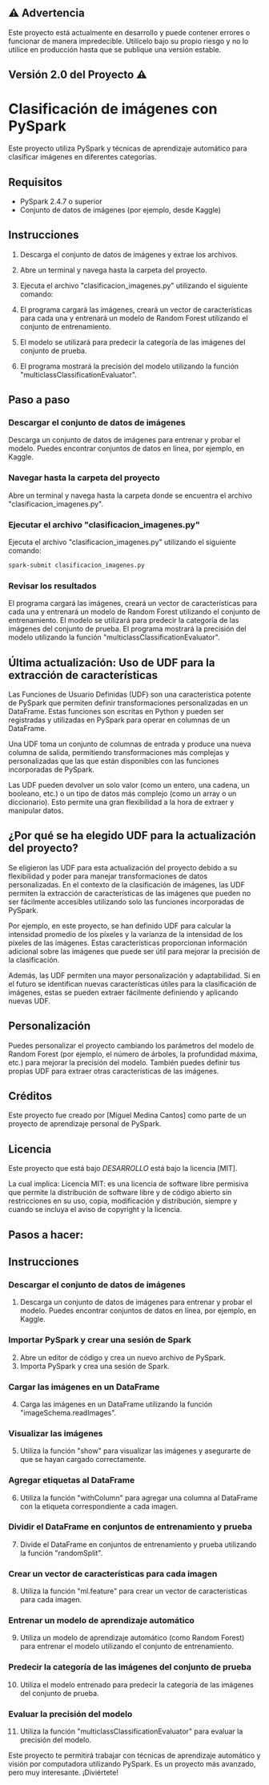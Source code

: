 ## ⚠️ Advertencia

Este proyecto está actualmente en desarrollo y puede contener errores o funcionar de manera impredecible. Utilícelo bajo su propio riesgo y no lo utilice en producción hasta que se publique una versión estable.


## Versión 2.0 del Proyecto ⚠️ 

# Clasificación de imágenes con PySpark

Este proyecto utiliza PySpark y técnicas de aprendizaje automático para clasificar imágenes en diferentes categorías.

## Requisitos

- PySpark 2.4.7 o superior
- Conjunto de datos de imágenes (por ejemplo, desde Kaggle)

## Instrucciones

1. Descarga el conjunto de datos de imágenes y extrae los archivos.
2. Abre un terminal y navega hasta la carpeta del proyecto.
3. Ejecuta el archivo "clasificacion_imagenes.py" utilizando el siguiente comando:


4. El programa cargará las imágenes, creará un vector de características para cada una y entrenará un modelo de Random Forest utilizando el conjunto de entrenamiento.
5. El modelo se utilizará para predecir la categoría de las imágenes del conjunto de prueba.
6. El programa mostrará la precisión del modelo utilizando la función "multiclassClassificationEvaluator".

## Paso a paso

### Descargar el conjunto de datos de imágenes

Descarga un conjunto de datos de imágenes para entrenar y probar el modelo. Puedes encontrar conjuntos de datos en línea, por ejemplo, en Kaggle.

### Navegar hasta la carpeta del proyecto

Abre un terminal y navega hasta la carpeta donde se encuentra el archivo "clasificacion_imagenes.py".

### Ejecutar el archivo "clasificacion_imagenes.py"

Ejecuta el archivo "clasificacion_imagenes.py" utilizando el siguiente comando:

```bash
spark-submit clasificacion_imagenes.py
````


### Revisar los resultados

El programa cargará las imágenes, creará un vector de características para cada una y entrenará un modelo de Random Forest utilizando el conjunto de entrenamiento. El modelo se utilizará para predecir la categoría de las imágenes del conjunto de prueba. El programa mostrará la precisión del modelo utilizando la función "multiclassClassificationEvaluator".

## Última actualización: Uso de UDF para la extracción de características
Las Funciones de Usuario Definidas (UDF) son una característica potente de PySpark que permiten definir transformaciones personalizadas en un DataFrame. Estas funciones son escritas en Python y pueden ser registradas y utilizadas en PySpark para operar en columnas de un DataFrame.

Una UDF toma un conjunto de columnas de entrada y produce una nueva columna de salida, permitiendo transformaciones más complejas y personalizadas que las que están disponibles con las funciones incorporadas de PySpark. 

Las UDF pueden devolver un solo valor (como un entero, una cadena, un booleano, etc.) o un tipo de datos más complejo (como un array o un diccionario). Esto permite una gran flexibilidad a la hora de extraer y manipular datos.

## ¿Por qué se ha elegido UDF para la actualización del proyecto?

Se eligieron las UDF para esta actualización del proyecto debido a su flexibilidad y poder para manejar transformaciones de datos personalizadas. En el contexto de la clasificación de imágenes, las UDF permiten la extracción de características de las imágenes que pueden no ser fácilmente accesibles utilizando solo las funciones incorporadas de PySpark.

Por ejemplo, en este proyecto, se han definido UDF para calcular la intensidad promedio de los píxeles y la varianza de la intensidad de los píxeles de las imágenes. Estas características proporcionan información adicional sobre las imágenes que puede ser útil para mejorar la precisión de la clasificación.

Además, las UDF permiten una mayor personalización y adaptabilidad. Si en el futuro se identifican nuevas características útiles para la clasificación de imágenes, estas se pueden extraer fácilmente definiendo y aplicando nuevas UDF.




## Personalización

Puedes personalizar el proyecto cambiando los parámetros del modelo de Random Forest (por ejemplo, el número de árboles, la profundidad máxima, etc.) para mejorar la precisión del modelo. También puedes definir tus propias UDF para extraer otras características de las imágenes.


## Créditos

Este proyecto fue creado por [Miguel Medina Cantos] como parte de un proyecto de aprendizaje personal de PySpark.

## Licencia

Este proyecto que está bajo *DESARROLLO* está bajo la licencia [MIT].

La cual implica:
Licencia MIT: es una licencia de software libre permisiva que permite la distribución de software libre y de código abierto sin restricciones en su uso, copia, modificación y distribución, siempre y cuando se incluya el aviso de copyright y la licencia.


## Pasos a hacer:

## Instrucciones

### Descargar el conjunto de datos de imágenes

1. Descarga un conjunto de datos de imágenes para entrenar y probar el modelo. Puedes encontrar conjuntos de datos en línea, por ejemplo, en Kaggle.

### Importar PySpark y crear una sesión de Spark

2. Abre un editor de código y crea un nuevo archivo de PySpark.
3. Importa PySpark y crea una sesión de Spark.

### Cargar las imágenes en un DataFrame

4. Carga las imágenes en un DataFrame utilizando la función "imageSchema.readImages".

### Visualizar las imágenes

5. Utiliza la función "show" para visualizar las imágenes y asegurarte de que se hayan cargado correctamente.

### Agregar etiquetas al DataFrame

6. Utiliza la función "withColumn" para agregar una columna al DataFrame con la etiqueta correspondiente a cada imagen.

### Dividir el DataFrame en conjuntos de entrenamiento y prueba

7. Divide el DataFrame en conjuntos de entrenamiento y prueba utilizando la función "randomSplit".

### Crear un vector de características para cada imagen

8. Utiliza la función "ml.feature" para crear un vector de características para cada imagen.

### Entrenar un modelo de aprendizaje automático

9. Utiliza un modelo de aprendizaje automático (como Random Forest) para entrenar el modelo utilizando el conjunto de entrenamiento.

### Predecir la categoría de las imágenes del conjunto de prueba

10. Utiliza el modelo entrenado para predecir la categoría de las imágenes del conjunto de prueba.

### Evaluar la precisión del modelo

11. Utiliza la función "multiclassClassificationEvaluator" para evaluar la precisión del modelo.

Este proyecto te permitirá trabajar con técnicas de aprendizaje automático y visión por computadora utilizando PySpark. Es un proyecto más avanzado, pero muy interesante. ¡Diviértete!



